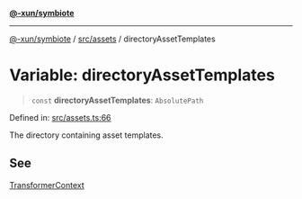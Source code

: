 [**@-xun/symbiote**](../../../README.md)

***

[@-xun/symbiote](../../../README.md) / [src/assets](../README.md) / directoryAssetTemplates

# Variable: directoryAssetTemplates

> `const` **directoryAssetTemplates**: `AbsolutePath`

Defined in: [src/assets.ts:66](https://github.com/Xunnamius/symbiote/blob/2376b219bdb1558890876bfc92d0b193f658dcce/src/assets.ts#L66)

The directory containing asset templates.

## See

[TransformerContext](../type-aliases/TransformerContext.md)
